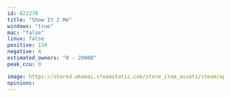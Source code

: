 ```yaml
---
id: 622270
title: "Show It 2 Me"
windows: "true"
mac: "false"
linux: false
positive: 134
negative: 4
estimated_owners: "0 - 20000"
peak_ccu: 0

image: https://shared.akamai.steamstatic.com/store_item_assets/steam/apps/622270/header.jpg?t=1513293829
opinions:
---
```

